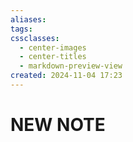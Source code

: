 ```yaml
---
aliases: 
tags: 
cssclasses:
  - center-images
  - center-titles
  - markdown-preview-view
created: 2024-11-04 17:23
---
```






# NEW NOTE
